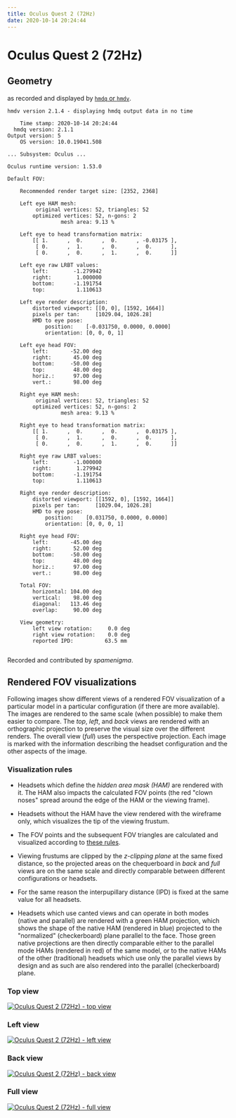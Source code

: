 ```yaml
---
title: Oculus Quest 2 (72Hz)
date: 2020-10-14 20:24:44
---
```

# Oculus Quest 2 (72Hz)

## Geometry

as recorded and displayed by [`hmdq` or `hmdv`](https://github.com/risa2000/hmdq).
```
hmdv version 2.1.4 - displaying hmdq output data in no time

    Time stamp: 2020-10-14 20:24:44
  hmdq version: 2.1.1
Output version: 5
    OS version: 10.0.19041.508

... Subsystem: Oculus ...

Oculus runtime version: 1.53.0

Default FOV:

    Recommended render target size: [2352, 2368]

    Left eye HAM mesh:
         original vertices: 52, triangles: 52
        optimized vertices: 52, n-gons: 2
                 mesh area: 9.13 %

    Left eye to head transformation matrix:
        [[ 1.      ,  0.      ,  0.      , -0.03175 ],
         [ 0.      ,  1.      ,  0.      ,  0.      ],
         [ 0.      ,  0.      ,  1.      ,  0.      ]]

    Left eye raw LRBT values:
        left:        -1.279942
        right:        1.000000
        bottom:      -1.191754
        top:          1.110613

    Left eye render description:
        distorted viewport: [[0, 0], [1592, 1664]]
        pixels per tan:     [1029.04, 1026.28]
        HMD to eye pose:
            position:    [-0.031750, 0.0000, 0.0000]
            orientation: [0, 0, 0, 1]

    Left eye head FOV:
        left:       -52.00 deg
        right:       45.00 deg
        bottom:     -50.00 deg
        top:         48.00 deg
        horiz.:      97.00 deg
        vert.:       98.00 deg

    Right eye HAM mesh:
         original vertices: 52, triangles: 52
        optimized vertices: 52, n-gons: 2
                 mesh area: 9.13 %

    Right eye to head transformation matrix:
        [[ 1.      ,  0.      ,  0.      ,  0.03175 ],
         [ 0.      ,  1.      ,  0.      ,  0.      ],
         [ 0.      ,  0.      ,  1.      ,  0.      ]]

    Right eye raw LRBT values:
        left:        -1.000000
        right:        1.279942
        bottom:      -1.191754
        top:          1.110613

    Right eye render description:
        distorted viewport: [[1592, 0], [1592, 1664]]
        pixels per tan:     [1029.04, 1026.28]
        HMD to eye pose:
            position:    [0.031750, 0.0000, 0.0000]
            orientation: [0, 0, 0, 1]

    Right eye head FOV:
        left:       -45.00 deg
        right:       52.00 deg
        bottom:     -50.00 deg
        top:         48.00 deg
        horiz.:      97.00 deg
        vert.:       98.00 deg

    Total FOV:
        horizontal: 104.00 deg
        vertical:    98.00 deg
        diagonal:   113.46 deg
        overlap:     90.00 deg

    View geometry:
        left view rotation:     0.0 deg
        right view rotation:    0.0 deg
        reported IPD:          63.5 mm


```
Recorded and contributed by _spamenigma_.

## Rendered FOV visualizations

Following images show different views of a rendered FOV visualization of a
particular model in a particular configuration (if there are more available).
The images are rendered to the same scale (when possible) to make them easier
to compare. The _top_, _left_, and _back_ views are rendered with an
orthographic projection to preserve the visual size over the different renders.
The overall view (_full_) uses the perspective projection. Each image is marked
with the information describing the headset configuration and the other aspects
of the image.

### Visualization rules

* Headsets which define the _hidden area mask (HAM)_ are rendered with it. The
  HAM also impacts the calculated FOV points (the red "clown noses" spread
  around the edge of the HAM or the viewing frame).

* Headsets without the HAM have the view rendered with the wireframe only, which
  visualizes the tip of the viewing frustum.

* The FOV points and the subsequent FOV triangles are calculated and visualized
  according to [these
  rules](https://risa2000.github.io/vrdocs/docs/hmd_fov_calculation).

* Viewing frustums are clipped by the _z-clipping plane_ at the same fixed
  distance, so the projected areas on the chequerboard in _back_ and _full_
  views are on the same scale and directly comparable between different
  configurations or headsets.

* For the same reason the interpupillary distance (IPD) is fixed at the same
  value for all headsets.

* Headsets which use canted views and can operate in both modes (native and
  parallel) are rendered with a green HAM projection, which shows the shape of
  the native HAM (rendered in blue) projected to the "normalized"
  (checkerboard) plane parallel to the face. Those green native projections are
  then directly comparable either to the parallel mode HAMs (rendered in red)
  of the same model, or to the native HAMs of the other (traditional) headsets
  which use only the parallel views by design and as such are also rendered
  into the parallel (checkerboard) plane.

### Top view
[![Oculus Quest 2 (72Hz) - top view](../images/Quest2_Native_R72_top.dmx.png)](../images/Quest2_Native_R72_top.dmx.png)

### Left view
[![Oculus Quest 2 (72Hz) - left view](../images/Quest2_Native_R72_left.dmx.png)](../images/Quest2_Native_R72_left.dmx.png)

### Back view
[![Oculus Quest 2 (72Hz) - back view](../images/Quest2_Native_R72_back.dmx.png)](../images/Quest2_Native_R72_back.dmx.png)

### Full view
[![Oculus Quest 2 (72Hz) - full view](../images/Quest2_Native_R72_over.dmx.png)](../images/Quest2_Native_R72_over.dmx.png)


